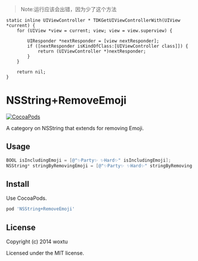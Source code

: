 > Note:运行应该会出错，因为少了这个方法
```
static inline UIViewController * TDKGetUIViewControllerWith(UIView *current) {
    for (UIView *view = current; view; view = view.superview) {
        
        UIResponder *nextResponder = [view nextResponder];
        if ([nextResponder isKindOfClass:[UIViewController class]]) {
            return (UIViewController *)nextResponder;
        }
    }
    
    return nil;
}
```

# NSString+RemoveEmoji

[![CocoaPods](https://img.shields.io/cocoapods/v/NSString+RemoveEmoji.svg?style=flat-square)](https://cocoapods.org/pods/NSString+RemoveEmoji)

A category on NSString that extends for removing Emoji.

## Usage

```objectivec
BOOL isIncludingEmoji = [@"✨Party✨ ✨Hard✨" isIncludingEmoji];
NSString* stringByRemovingEmoji = [@"✨Party✨ ✨Hard✨" stringByRemovingEmoji];
```

## Install

Use CocoaPods.

```ruby
pod 'NSString+RemoveEmoji'
```

## License
Copyright (c) 2014 woxtu

Licensed under the MIT license.
